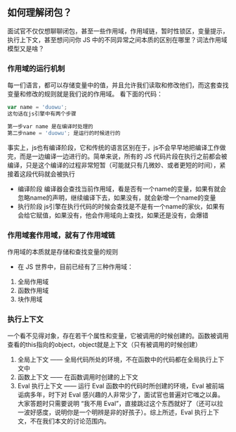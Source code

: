 ## 如何理解闭包？
面试官不仅仅想聊聊闭包，甚至一些作用域，作用域链，暂时性锁区，变量提示，执行上下文，甚至想问问你 JS 中的不同异常之间本质的区别在哪里？词法作用域模型又是啥？

### 作用域的运行机制
每一们语言，都可以存储变量中的值，并且允许我们读取和修改他们，而这套查找变量和修改的规则就是我们说的作用域。
看下面的代码：
```js
var name = 'duowu';
这句话在js引擎中有两个步骤

第一步var name 是在编译时处理的
第二步name = 'duowu'; 是运行的时候进行的
```
事实上，js也有编译阶段，它和传统的语言区别在于，js不会早早地把编译工作做完，而是一边编译一边进行的。简单来说，所有的 JS 代码片段在执行之前都会被编译，只是这个编译的过程非常短暂（可能就只有几微妙、或者更短的时间），紧接着这段代码就会被执行

- 编译阶段
编译器会查找当前作用域，看是否有一个name的变量，如果有就会忽略name的声明，继续编译下去，如果没有，就会新增一个name的变量
- 执行阶段
js引擎在执行代码的时候会查找是不是有一个name的家伙，如果有会给它赋值，如果没有，他会作用域向上查找，如果还是没有，会爆错

### 作用域套作用域，就有了作用域链
作用域的本质就是存储和查找变量的规则

- 在 JS 世界中，目前已经有了三种作用域：
1. 全局作用域
2. 函数作用域
3. 块作用域

###  执行上下文
一个看不见得对象，存在若干个属性和变量，它被调用的时候创建的。函数被调用查看的this指向的object，object就是上下文（只有被调用的时候创建）
1. 全局上下文 —— 全局代码所处的环境，不在函数中的代码都在全局执行上下文中
2. 函数上下文 —— 在函数调用时创建的上下文
3. Eval 执行上下文 —— 运行 Eval 函数中的代码时所创建的环境，Eval 被前端诟病多年，时下对 Eval 感兴趣的人非常少了，面试官也普遍对它嗤之以鼻。大家答题时只需要说明 “我不用 Eval”，直接跳过这个东西就好了（还可以拉一波好感度，说明你是一个明辨是非的好孩子）。综上所述，Eval 执行上下文，不在我们本文的讨论范围内。


